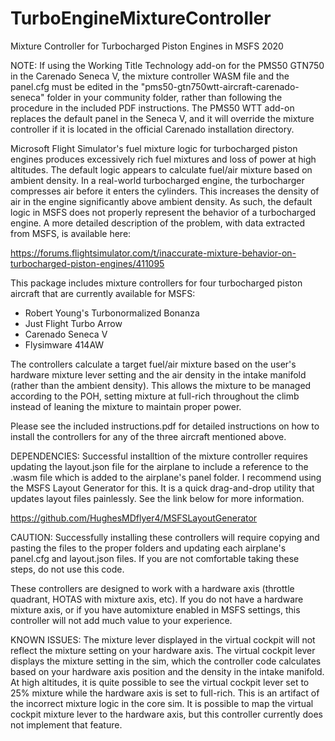 # TurboEngineMixtureController
Mixture Controller for Turbocharged Piston Engines in MSFS 2020

NOTE: If using the Working Title Technology add-on for the PMS50 GTN750 in the Carenado Seneca V, the mixture controller
WASM file and the panel.cfg must be edited in the "pms50-gtn750wtt-aircraft-carenado-seneca" folder in your community
folder, rather than following the procedure in the included PDF instructions. The PMS50 WTT add-on replaces the default
panel in the Seneca V, and it will override the mixture controller if it is located in the official Carenado installation
directory. 

Microsoft Flight Simulator's fuel mixture logic for turbocharged piston engines produces excessively rich fuel mixtures
and loss of power at high altitudes. The default logic appears to calculate fuel/air mixture based on ambient density. 
In a real-world turbocharged engine, the turbocharger compresses air before it enters the cylinders. This increases the 
density of air in the engine significantly above ambient density. As such, the default logic in MSFS does not properly 
represent the behavior of a turbocharged engine. A more detailed description of the problem, with data extracted from 
MSFS, is available here:

https://forums.flightsimulator.com/t/inaccurate-mixture-behavior-on-turbocharged-piston-engines/411095

This package includes mixture controllers for four turbocharged piston aircraft that are currently available for
MSFS: 

- Robert Young's Turbonormalized Bonanza
- Just Flight Turbo Arrow
- Carenado Seneca V  
- Flysimware 414AW

The controllers calculate a target fuel/air mixture based on the user's hardware mixture lever setting and the air density 
in the intake manifold (rather than the ambient density). This allows the mixture to be managed according to the POH, 
setting mixture at full-rich throughout the climb instead of leaning the mixture to maintain proper power.

Please see the included instructions.pdf for detailed instructions on how to install the controllers for any of the three
aircraft mentioned above.

DEPENDENCIES: 
Successful installtion of the mixture controller requires updating the layout.json file for the airplane to include a 
reference to the .wasm file which is added to the airplane's panel folder. I recommend using the MSFS Layout Generator for
this. It is a quick drag-and-drop utility that updates layout files painlessly. See the link below for more information.

https://github.com/HughesMDflyer4/MSFSLayoutGenerator

CAUTION: 
Successfully installing these controllers will require copying and pasting the files to the proper folders and updating 
each airplane's panel.cfg and layout.json files. If you are not comfortable taking these steps, do not use this code. 

These controllers are designed to work with a hardware axis (throttle quadrant, HOTAS with mixture axis, etc). If you do 
not have a hardware mixture axis, or if you have automixture enabled in MSFS settings, this controller will not add much
value to your experience.

KNOWN ISSUES:
The mixture lever displayed in the virtual cockpit will not reflect the mixture setting on your hardware axis. The virtual 
cockpit lever displays the mixture setting in the sim, which the controller code calculates based on your hardware axis 
position and the density in the intake manifold. At high altitudes, it is quite possible to see the virtual cockpit lever 
set to 25% mixture while the hardware axis is set to full-rich. This is an artifact of the incorrect mixture logic in the 
core sim. It is possible to map the virtual cockpit mixture lever to the hardware axis, but this controller currently does
not implement that feature.
